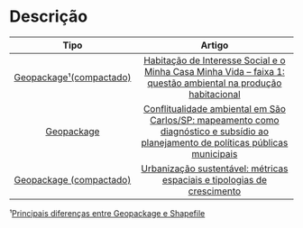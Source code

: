# Descrição

|         **Tipo**        |                                                                                    **Artigo**                                                                                    |  
|:-----------------------:|:--------------------------------------------------------------------------------------------------------------------------------------------------------------------------------:|
| [Geopackage¹(compactado)](https://github.com/icn-sousa/material_complementar_artigos/blob/main/urbe_2020.rar) | [Habitação de Interesse Social e o Minha Casa Minha Vida – faixa 1: questão ambiental na produção habitacional](https://www.scielo.br/j/urbe/a/RDJ9bmsdKdDCVs3mFGVYwLN/?lang=pt) |
| [Geopackage](https://github.com/icn-sousa/material_complementar_artigos/blob/main/rdc_2021.gpkg) | [Conflitualidade ambiental em São Carlos/SP: mapeamento como diagnóstico e subsídio ao planejamento de políticas públicas municipais](https://doi.org/10.12957/rdc.2021.46543) |
| [Geopackage (compactado)](https://github.com/icn-sousa/material_complementar_artigos/blob/main/rcg_2021.rar) | [Urbanização sustentável: métricas espaciais e tipologias de crescimento](https://www.researchgate.net/profile/Isabel-De-Sousa/publication/357810552_Urbanizacao_Sustentavel_Metricas_espaciais_e_tipologias_de_crescimento/links/61e069f4c5e31033758fefcf/Urbanizacao-Sustentavel-Metricas-espaciais-e-tipologias-de-crescimento.pdf) |

¹[Principais diferenças entre Geopackage e Shapefile](https://www.youtube.com/watch?v=SD3_rtngjEk)
